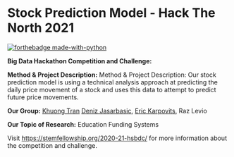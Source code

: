 # Stock Prediction Model - Hack The North 2021

[![forthebadge made-with-python](http://ForTheBadge.com/images/badges/made-with-python.svg)](https://www.python.org/)

**Big Data Hackathon Competition and Challenge:**

**Method & Project Description:** Method & Project Description: Our stock prediction model is using a technical analysis approach at predicting the daily price movement of a stock and uses this data to attempt to predict future price movements.

**Our Group:** [Khuong Tran](https://github.com/KVKTRAN) [Deniz Jasarbasic](https://github.com/Deniz-Jasa), [Eric Karpovits](https://github.com/EricKarpovits), Raz Levio

**Our Topic of Research:** Education Funding Systems 

Visit https://stemfellowship.org/2020-21-hsbdc/ for more information about the competition and challenge.